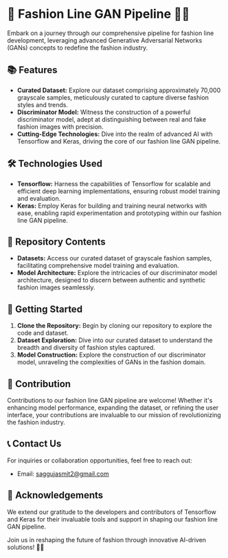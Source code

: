 # 🌟 Fashion Line GAN Pipeline 💃👗

Embark on a journey through our comprehensive pipeline for fashion line development, leveraging advanced Generative Adversarial Networks (GANs) concepts to redefine the fashion industry.

## 📚 Features
- **Curated Dataset:** Explore our dataset comprising approximately 70,000 grayscale samples, meticulously curated to capture diverse fashion styles and trends.
- **Discriminator Model:** Witness the construction of a powerful discriminator model, adept at distinguishing between real and fake fashion images with precision.
- **Cutting-Edge Technologies:** Dive into the realm of advanced AI with Tensorflow and Keras, driving the core of our fashion line GAN pipeline.

## 🛠️ Technologies Used
- **Tensorflow:** Harness the capabilities of Tensorflow for scalable and efficient deep learning implementations, ensuring robust model training and evaluation.
- **Keras:** Employ Keras for building and training neural networks with ease, enabling rapid experimentation and prototyping within our fashion line GAN pipeline.

## 📄 Repository Contents
- **Datasets:** Access our curated dataset of grayscale fashion samples, facilitating comprehensive model training and evaluation.
- **Model Architecture:** Explore the intricacies of our discriminator model architecture, designed to discern between authentic and synthetic fashion images seamlessly.

## 🚀 Getting Started
1. **Clone the Repository:** Begin by cloning our repository to explore the code and dataset.
2. **Dataset Exploration:** Dive into our curated dataset to understand the breadth and diversity of fashion styles captured.
3. **Model Construction:** Explore the construction of our discriminator model, unraveling the complexities of GANs in the fashion domain.

## 🤝 Contribution
Contributions to our fashion line GAN pipeline are welcome! Whether it's enhancing model performance, expanding the dataset, or refining the user interface, your contributions are invaluable to our mission of revolutionizing the fashion industry.

## 📞 Contact Us
For inquiries or collaboration opportunities, feel free to reach out:
- Email: saggujasmit2@gmail.com

## 🙏 Acknowledgements
We extend our gratitude to the developers and contributors of Tensorflow and Keras for their invaluable tools and support in shaping our fashion line GAN pipeline.

Join us in reshaping the future of fashion through innovative AI-driven solutions! 💃👠
